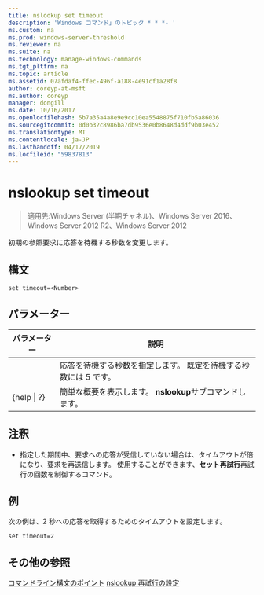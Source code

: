 ```yaml
---
title: nslookup set timeout
description: 'Windows コマンド」のトピック * * *- '
ms.custom: na
ms.prod: windows-server-threshold
ms.reviewer: na
ms.suite: na
ms.technology: manage-windows-commands
ms.tgt_pltfrm: na
ms.topic: article
ms.assetid: 07afdaf4-ffec-496f-a188-4e91cf1a28f8
author: coreyp-at-msft
ms.author: coreyp
manager: dongill
ms.date: 10/16/2017
ms.openlocfilehash: 5b7a35a4a8e9e9cc10ea5548875f710fb5a86036
ms.sourcegitcommit: 0d0b32c8986ba7db9536e0b8648d4ddf9b03e452
ms.translationtype: MT
ms.contentlocale: ja-JP
ms.lasthandoff: 04/17/2019
ms.locfileid: "59837813"
---
```

# <a name="nslookup-set-timeout"></a>nslookup set timeout

>適用先:Windows Server (半期チャネル)、Windows Server 2016、Windows Server 2012 R2、Windows Server 2012

初期の参照要求に応答を待機する秒数を変更します。
## <a name="syntax"></a>構文
```
set timeout=<Number>
```
## <a name="parameters"></a>パラメーター
|パラメーター|説明|
|-------|--------|
|<Number>|応答を待機する秒数を指定します。 既定を待機する秒数には 5 です。|
|{help &#124; ?}|簡単な概要を表示します。 **nslookup**サブコマンドします。|
## <a name="remarks"></a>注釈
-   指定した期間中、要求への応答が受信していない場合は、タイムアウトが倍になり、要求を再送信します。 使用することができます、**セット再試行**再試行の回数を制御するコマンド。
## <a name="BKMK_examples"></a>例
次の例は、2 秒への応答を取得するためのタイムアウトを設定します。
```
set timeout=2
```
## <a name="additional-references"></a>その他の参照
[コマンドライン構文のポイント](command-line-syntax-key.md)
[nslookup 再試行の設定](nslookup-set-retry.md)
